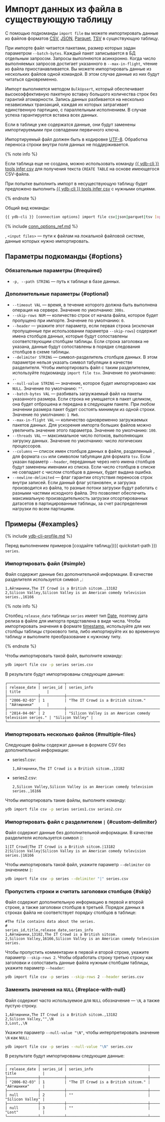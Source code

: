 # Импорт данных из файла в существующую таблицу

С помощью подкоманды `import file` вы можете импортировать данные из файлов форматов [CSV](https://ru.wikipedia.org/wiki/CSV), [JSON](https://ru.wikipedia.org/wiki/JSON), [Parquet](https://parquet.apache.org/docs/overview/), [TSV](https://ru.wikipedia.org/wiki/TSV) в существующую таблицу.

При импорте файл читается пакетами, размер которых задан параметром `--batch-bytes`. Каждый пакет записывается в БД отдельным запросом. Запросы выполняются асинхронно. Когда число выполняемых запросов достигает указанного в `--max-in-flight`, чтение из файла приостанавливается. Вы можете импортировать данные из нескольких файлов одной командой. В этом случае данные из них будут читаться одновременно.

Импорт выполняется методом `BulkUpsert`, который обеспечивает высокоэффективную пакетную вставку большого количества строк без гарантий атомарности. Запись данных разбивается на несколько независимых транзакций, каждая их которых затрагивает единственную партицию, с параллельным исполнением. В случае успеха гарантируется вставка всех данных.

Если в таблице уже содержатся данные, они будут заменены импортируемыми при совпадении первичного ключа.

Импортируемый файл должен быть в кодировке [UTF-8](https://ru.wikipedia.org/wiki/UTF-8). Обработка переноса строки внутри поля данных не поддерживается.

{% note info %}

Если таблица еще не создана, можно использовать команду [{{ ydb-cli }} tools infer csv](../../tools-infer.md) для получения текста `CREATE TABLE` на основе имеющегося CSV-файла.

При попытке выполнить импорт в несуществующую таблицу будет предложено выполнить [{{ ydb-cli }} tools infer csv](../../tools-infer.md) с нужными опциями.

{% endnote %}

Общий вид команды:

```bash
{{ ydb-cli }} [connection options] import file csv|json|parquet|tsv [options] <input files...>
```

{% include [conn_options_ref.md](../../commands/_includes/conn_options_ref.md) %}

, `<input files>` — пути к файлам на локальной файловой системе, данные которых нужно импортировать.

## Параметры подкоманды {#options}

### Обязательные параметры {#required}

* `-p, --path STRING` — путь к таблице в базе данных.

### Дополнительные параметры {#optional}

* `--timeout VAL` — время, в течение которого должна быть выполнена операция на сервере. Значение по умолчанию: `300s`.
* `--skip-rows NUM` — количество строк от начала файла, которое будет пропущено при импорте. Значение по умолчанию: `0`.
* `--header` — укажите этот параметр, если первая строка (исключая пропущенные при использовании параметра `--skip-rows`) содержит имена столбцов данных, которые будут сопоставлены соответствующим столбцам таблицы. Если строка заголовка не указана, данные будут сопоставлены в порядке следования столбцов в схеме таблицы.
* `--delimiter STRING` — символ-разделитель столбцов данных. В этом параметре нельзя указать символ табуляции в качестве разделителя. Чтобы импортировать файл с таким разделителем, используйте подкоманду `import file tsv`. Значение по умолчанию: `,`.
* `--null-value STRING` — значение, которое будет импортировано как `NULL`. Значение по умолчанию: `""`.
* `--batch-bytes VAL` — разбивать загружаемый файл на пакеты указанного размера. Если строка не умещается в пакет целиком, она будет отброшена и передана в следующем пакете. При любом значении размера пакет будет состоять минимум из одной строки. Значение по умолчанию: `1 Миб`.
* `--max-in-flight VAL` — количество одновременно загружаемых пакетов данных. Для ускорения импорта больших файлов можно увеличить значение этого параметра. Значение по умолчанию: `100`.
* `--threads VAL` — максимальное число потоков, выполняющих загрузку данных. Значение по умолчанию: число логических процессоров.
* `--columns` — список имен столбцов данных в файле, разделенный `,` для формата `csv` или символом табуляции для формата `tsv`. Если указан параметр `--header`, переданные через него имена столбцов будут заменены именами из списка. Если число столбцов в списке не совпадает с числом столбцов в данных, будет выдана ошибка.
* `--newline-delimited` — флаг гарантии отсутствия переносов строк внутри записей. Если данный флаг установлен, и загрузка производится из файла, то разные потоки загрузки будут работать с разными частями исходного файла. Это позволяет обеспечить максимальную производительность загрузки отсортированных датасетов в партицированные таблицы, за счет распределения нагрузки по всем партициям.

## Примеры {#examples}

{% include [ydb-cli-profile.md](../../../../_includes/ydb-cli-profile.md) %}

Перед выполнением примеров [создайте таблицу]({{ quickstart-path }}) `series`.

### Импортировать файл {#simple}

Файл содержит данные без дополнительной информации. В качестве разделителя используется символ `,`:

```text
1,Айтишники,The IT Crowd is a British sitcom.,13182
2,Silicon Valley,Silicon Valley is an American comedy television series.,16166
```

{% note info %}

Столбец `release_date` таблицы `series` имеет тип [Date](../../../../yql/reference/types/primitive.md#datetime), поэтому дата релиза в файле для импорта представлена в виде числа. Чтобы импортировать значения в формате [timestamp](https://ru.wikipedia.org/wiki/ISO_8601), используйте для них столбцы таблицы строкового типа, либо импортируйте их во временную таблицу и выполните преобразование к нужному типу.

{% endnote %}

Чтобы импортировать такой файл, выполните команду:

```bash
ydb import file csv -p series series.csv
```

В результате будут импортированы следующие данные:

```text
┌──────────────┬───────────┬───────────────────────────────────────────────────────────┬──────────────────┐
| release_date | series_id | series_info                                               | title            |
├──────────────┼───────────┼───────────────────────────────────────────────────────────┼──────────────────┤
| "2006-02-03" | 1         | "The IT Crowd is a British sitcom."                       | "Айтишники"      |
├──────────────┼───────────┼───────────────────────────────────────────────────────────┼──────────────────┤
| "2014-04-06" | 2         | "Silicon Valley is an American comedy television series." | "Silicon Valley" |
└──────────────┴───────────┴───────────────────────────────────────────────────────────┴──────────────────┘
```

### Импортировать несколько файлов {#multiple-files}

Следующие файлы содержат данные в формате CSV без дополнительной информации:

* series1.csv:

  ```text
  1,Айтишники,The IT Crowd is a British sitcom.,13182
  ```

* series2.csv:

  ```text
  2,Silicon Valley,Silicon Valley is an American comedy television series.,16166
  ```

Чтобы импортировать такие файлы, выполните команду:

```bash
ydb import file csv -p series series1.csv series2.csv
```

### Импортировать файл с разделителем `|` {#custom-delimiter}

Файл содержит данные без дополнительной информации. В качестве разделителя используется символ `|`:

```text
1|IT Crowd|The IT Crowd is a British sitcom.|13182
2|Silicon Valley|Silicon Valley is an American comedy television series.|16166
```

Чтобы импортировать такой файл, укажите параметр `--delimiter` со значением `|`:

```bash
ydb import file csv -p series --delimiter "|" series.csv
```

### Пропустить строки и считать заголовки столбцов {#skip}

Файл содержит дополнительную информацию в первой и второй строке, а также заголовки столбцов в третьей. Порядок данных в строках файла не соответствует порядку столбцов в таблице:

```text
#The file contains data about the series.
#
series_id,title,release_date,series_info
1,Айтишники,13182,The IT Crowd is a British sitcom.
2,Silicon Valley,16166,Silicon Valley is an American comedy television series.
```

Чтобы пропустить комментарии в первой и второй строке, укажите параметр `--skip-rows 2`. Чтобы обработать строку третью строку как заголовки и сопоставить данные файла нужным столбцам таблицы, укажите параметр `--header`:

```bash
ydb import file csv -p series --skip-rows 2 --header series.csv
```

### Заменить значения на `NULL` {#replace-with-null}

Файл содержит часто используемое для `NULL` обозначение — `\N`, а также пустую строку.

```text
1,Айтишники,The IT Crowd is a British sitcom.,13182
2,Silicon Valley,"",\N
3,Lost,,\N
```

Укажите параметр `--null-value "\N"`, чтобы интерпретировать значение `\N` как `NULL`:

```bash
ydb import file csv -p series --null-value "\N" series.csv
```

В результате будут импортированы следующие данные:

```text
┌──────────────┬───────────┬─────────────────────────────────────┬──────────────────┐
| release_date | series_id | series_info                         | title            |
├──────────────┼───────────┼─────────────────────────────────────┼──────────────────┤
| "2006-02-03" | 1         | "The IT Crowd is a British sitcom." | "Айтишники"      |
├──────────────┼───────────┼─────────────────────────────────────┼──────────────────┤
| null         | 2         | ""                                  | "Silicon Valley" |
├──────────────┼───────────┼─────────────────────────────────────┼──────────────────┤
| null         | 3         | ""                                  | "Lost"           |
└──────────────┴───────────┴─────────────────────────────────────┴──────────────────┘
```
